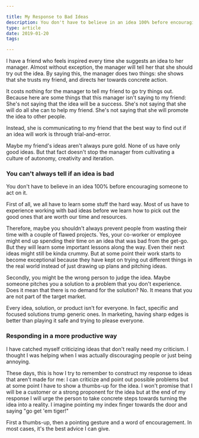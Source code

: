 ```yaml
---

title: My Response to Bad Ideas
description: You don't have to believe in an idea 100% before encouraging someone to act on it
type: article
date: 2019-01-20
tags:

---
```


I have a friend who feels inspired every time she suggests an idea to her manager. Almost without exception, the manager will tell her that she should try out the idea. By saying this, the manager does two things: she shows that she trusts my friend, and directs her towards concrete action.

It costs nothing for the manager to tell my friend to go try things out. Because here are some things that this manager isn't saying to my friend: She's not saying that the idea will be a success. She's not saying that she will do all she can to help my friend. She's not saying that she will promote the idea to other people.

Instead, she is communicating to my friend that the best way to find out if an idea will work is through trial-and-error.

Maybe my friend's ideas aren't always pure gold. None of us have only good ideas. But that fact doesn't stop the manager from cultivating a culture of autonomy, creativity and iteration.

### You can't always tell if an idea is bad

You don't have to believe in an idea 100% before encouraging someone to act on it.

First of all, we all have to learn some stuff the hard way. Most of us have to experience working with bad ideas before we learn how to pick out the good ones that are worth our time and resources.

Therefore, maybe you shouldn't always prevent people from wasting their time with a couple of flawed projects. Yes, your co-worker or employee might end up spending their time on an idea that was bad from the get-go. But they will learn some important lessons along the way. Even their next ideas might still be kinda crummy. But at some point their work starts to become exceptional because they have kept on trying out different things in the real world instead of just drawing up plans and pitching ideas.

Secondly, you might be the wrong person to judge the idea. Maybe someone pitches you a solution to a problem that you don't experience. Does it mean that there is no demand for the solution? No. It means that you are not part of the target market.

Every idea, solution, or product isn't for everyone. In fact, specific and focused solutions trump generic ones. In marketing, having sharp edges is better than playing it safe and trying to please everyone.

### Responding in a more productive way

I have catched myself criticizing ideas that don't really need my criticism. I thought I was helping when I was actually discouraging people or just being annoying.

These days, this is how I try to remember to construct my response to ideas that aren't made for me: I can criticize and point out possible problems but at some point I have to show a thumbs-up for the idea. I won't promise that I will be a customer or a strong proponent for the idea but at the end of my response I will urge the person to take concrete steps towards turning the idea into a reality. I imagine pointing my index finger towards the door and saying "go get 'em tiger!"

First a thumbs-up, then a pointing gesture and a word of encouragement. In most cases, it's the best advice I can give.
